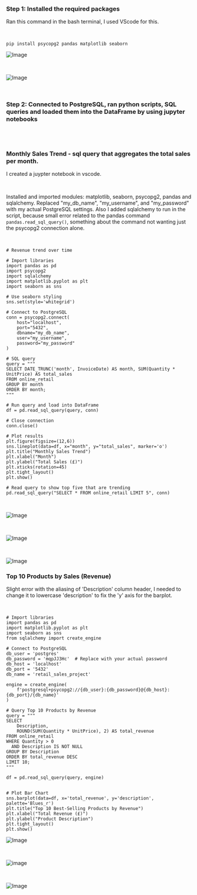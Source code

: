 ### Step 1: Installed the required packages

Ran this command in the bash terminal, I used VScode for this. 

<br>

``` 
pip install psycopg2 pandas matplotlib seaborn
```


![Image](https://github.com/user-attachments/assets/5f1dcddf-c61c-4c8d-b82c-60385565e42a)

<br> 

![Image](https://github.com/user-attachments/assets/05d94ed3-2487-4df9-8772-21d9eb22c822)

<br>



### Step 2: Connected to PostgreSQL, ran python scripts, SQL queries and loaded them into the DataFrame by using jupyter notebooks

<br> 
<br> 

### Monthly Sales Trend - sql query that aggregates the total sales per month. 

I created a juypter notebook in vscode. 

<br>

Installed and imported modules: matplotlib, seaborn, psycopg2, pandas and sqlalchemy. 
Replaced "my_db_name", "my_username", and "my_password" with my actual PostgreSQL settings.
Also I added sqlalchemy to run in the script, because small error related to the pandas command `pandas.read_sql_query()`, something about the command not wanting just the psycopg2 connection alone.  

<br>

```
# Revenue trend over time

# Import libraries
import pandas as pd
import psycopg2
import sqlalchemy
import matplotlib.pyplot as plt
import seaborn as sns

# Use seaborn styling
sns.set(style='whitegrid')

# Connect to PostgreSQL
conn = psycopg2.connect(
    host="localhost",
    port="5432",
    dbname="my_db_name",
    user="my_username",
    password="my_password"
)

# SQL query
query = """
SELECT DATE_TRUNC('month', InvoiceDate) AS month, SUM(Quantity * UnitPrice) AS total_sales
FROM online_retail
GROUP BY month
ORDER BY month;
"""

# Run query and load into DataFrame
df = pd.read_sql_query(query, conn)

# Close connection
conn.close()

# Plot results
plt.figure(figsize=(12,6))
sns.lineplot(data=df, x="month", y="total_sales", marker='o')
plt.title("Monthly Sales Trend")
plt.xlabel("Month")
plt.ylabel("Total Sales (£)")
plt.xticks(rotation=45)
plt.tight_layout()
plt.show()

# Read query to show top five that are trending
pd.read_sql_query("SELECT * FROM online_retail LIMIT 5", conn)

```



<br>


![Image](https://github.com/user-attachments/assets/5052a6de-2821-40f5-a3b5-042e4f9d37d1)

<br> 


![Image](https://github.com/user-attachments/assets/725f0f3f-0375-4336-a643-1722e4ddbd59)


<br>


![Image](https://github.com/user-attachments/assets/c8c7b710-2327-49c2-85ba-928fef68e457)



### Top 10 Products by Sales (Revenue)


Slight error with the aliasing of 'Description' column header, I needed to change it to lowercase 'description' to fix the 'y' axis for the barplot. 

<br>

``` 
# Import libraries
import pandas as pd
import matplotlib.pyplot as plt
import seaborn as sns
from sqlalchemy import create_engine

# Connect to PostgreSQL
db_user = 'postgres'
db_password = 'mqpJJ3Hc'  # Replace with your actual password
db_host = 'localhost'
db_port = '5432'
db_name = 'retail_sales_project'

engine = create_engine(
    f'postgresql+psycopg2://{db_user}:{db_password}@{db_host}:{db_port}/{db_name}'
)

# Query Top 10 Products by Revenue
query = """
SELECT 
    Description,
    ROUND(SUM(Quantity * UnitPrice), 2) AS total_revenue
FROM online_retail
WHERE Quantity > 0
  AND Description IS NOT NULL
GROUP BY Description
ORDER BY total_revenue DESC
LIMIT 10;
"""

df = pd.read_sql_query(query, engine)


# Plot Bar Chart
sns.barplot(data=df, x='total_revenue', y='description', palette='Blues_r')
plt.title("Top 10 Best-Selling Products by Revenue")
plt.xlabel("Total Revenue (£)")
plt.ylabel("Product Description")
plt.tight_layout()
plt.show()
```

![Image](https://github.com/user-attachments/assets/ce633685-34d1-47ff-af3a-637ace8fb797)


<br>

![image](https://github.com/user-attachments/assets/b499875a-be98-44dd-9511-f7f00ac66f52)


<br> 


![Image](https://github.com/user-attachments/assets/7f3ed5a0-73bb-44ff-a3d8-e8e27dc19833)
